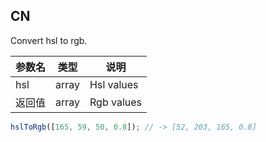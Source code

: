 ## CN

Convert hsl to rgb.

|参数名|类型|说明|
|-----|----|---|
|hsl   |array|Hsl values|
|返回值|array|Rgb values|

```javascript
hslToRgb([165, 59, 50, 0.8]); // -> [52, 203, 165, 0.8]
```